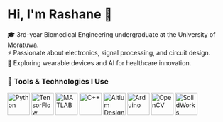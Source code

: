 # Hi, I'm Rashane 👋

🎓 3rd-year Biomedical Engineering undergraduate at the University of Moratuwa.  
⚡ Passionate about electronics, signal processing, and circuit design.  
🧠 Exploring wearable devices and AI for healthcare innovation.  


### 🧰 Tools & Technologies I Use

<p align="left">
  <img src="https://cdn.jsdelivr.net/gh/devicons/devicon/icons/python/python-original.svg" width="50" height="50" alt="Python"/>
  <img src="https://cdn.jsdelivr.net/gh/devicons/devicon/icons/tensorflow/tensorflow-original.svg" width="50" height="50" alt="TensorFlow"/>
  <img src="https://cdn.jsdelivr.net/gh/devicons/devicon/icons/matlab/matlab-original.svg" width="50" height="50" alt="MATLAB"/>
  <img src="https://cdn.jsdelivr.net/gh/devicons/devicon/icons/cplusplus/cplusplus-original.svg" width="50" height="50" alt="C++"/>
  <img src="https://upload.wikimedia.org/wikipedia/commons/5/5e/Altium_Designer_Logo.svg" width="50" height="50" alt="Altium Designer"/>
  <img src="https://cdn.jsdelivr.net/gh/devicons/devicon/icons/arduino/arduino-original.svg" width="50" height="50" alt="Arduino"/>
  <img src="https://cdn.jsdelivr.net/gh/devicons/devicon/icons/opencv/opencv-original.svg" width="50" height="50" alt="OpenCV"/>
  <img src="https://upload.wikimedia.org/wikipedia/commons/thumb/3/3c/SolidWorks_Logo.svg/512px-SolidWorks_Logo.svg.png" width="50" height="50" alt="SolidWorks"/>
</p>
